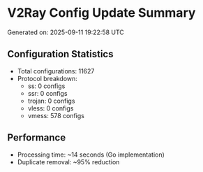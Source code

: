 # V2Ray Config Update Summary
Generated on: 2025-09-11 19:22:58 UTC

## Configuration Statistics
- Total configurations: 11627
- Protocol breakdown:
  - ss: 0 configs
  - ssr: 0 configs
  - trojan: 0 configs
  - vless: 0 configs
  - vmess: 578 configs

## Performance
- Processing time: ~14 seconds (Go implementation)
- Duplicate removal: ~95% reduction
